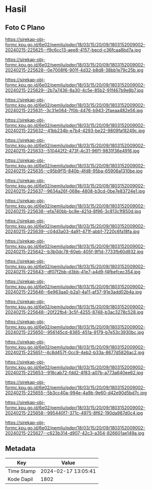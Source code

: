 # Hasil

## Foto C Plano

https://sirekap-obj-formc.kpu.go.id/6e02/pemilu/pdpr/18/03/15/20/09/1803152009002-20240215-225625--f9c6cc13-aee8-4157-becd-c36fcaa8bd7a.jpg

https://sirekap-obj-formc.kpu.go.id/6e02/pemilu/pdpr/18/03/15/20/09/1803152009002-20240215-225628--0e7008f6-901f-4d32-b8d8-38bb1e79c25b.jpg

https://sirekap-obj-formc.kpu.go.id/6e02/pemilu/pdpr/18/03/15/20/09/1803152009002-20240215-225629--2b7a7436-8a30-4c5e-85b2-91f467b9e8b7.jpg

https://sirekap-obj-formc.kpu.go.id/6e02/pemilu/pdpr/18/03/15/20/09/1803152009002-20240215-225631--3c31e064-7f0b-4476-b943-2faeaa482e56.jpg

https://sirekap-obj-formc.kpu.go.id/6e02/pemilu/pdpr/18/03/15/20/09/1803152009002-20240215-225632--41bb234b-e7b4-4293-be22-9809faf8249c.jpg

https://sirekap-obj-formc.kpu.go.id/6e02/pemilu/pdpr/18/03/15/20/09/1803152009002-20240215-225633--510442f2-473f-4c31-96f1-9831f36e4916.jpg

https://sirekap-obj-formc.kpu.go.id/6e02/pemilu/pdpr/18/03/15/20/09/1803152009002-20240215-225635--c95b9f15-840b-4fd8-95ba-65906a1310be.jpg

https://sirekap-obj-formc.kpu.go.id/6e02/pemilu/pdpr/18/03/15/20/09/1803152009002-20240215-225637--9634a26f-068e-4808-b3cd-0be7e83724e1.jpg

https://sirekap-obj-formc.kpu.go.id/6e02/pemilu/pdpr/18/03/15/20/09/1803152009002-20240215-225638--efa740bb-bc8e-421d-8f96-3c813c1f850d.jpg

https://sirekap-obj-formc.kpu.go.id/6e02/pemilu/pdpr/18/03/15/20/09/1803152009002-20240215-225639--c04d3a03-4a91-471f-abb1-7220c6fa18fa.jpg

https://sirekap-obj-formc.kpu.go.id/6e02/pemilu/pdpr/18/03/15/20/09/1803152009002-20240215-225642--b3b0dc78-60eb-405f-9f1d-7733fb60d932.jpg

https://sirekap-obj-formc.kpu.go.id/6e02/pemilu/pdpr/18/03/15/20/09/1803152009002-20240215-225643--df07f2bb-d3bb-41e7-a4d9-f4fbefcec354.jpg

https://sirekap-obj-formc.kpu.go.id/6e02/pemilu/pdpr/18/03/15/20/09/1803152009002-20240215-225646--6e963aa0-b2a1-4a11-af37-91e3add02b4a.jpg

https://sirekap-obj-formc.kpu.go.id/6e02/pemilu/pdpr/18/03/15/20/09/1803152009002-20240215-225648--20f22fb4-3c5f-4255-8748-b3ac3278c528.jpg

https://sirekap-obj-formc.kpu.go.id/6e02/pemilu/pdpr/18/03/15/20/09/1803152009002-20240215-225650--956145cd-8365-451a-9179-b7e53c3930bc.jpg

https://sirekap-obj-formc.kpu.go.id/6e02/pemilu/pdpr/18/03/15/20/09/1803152009002-20240215-225651--4c8d457f-0cc9-4eb2-b33a-8677d5826ac2.jpg

https://sirekap-obj-formc.kpu.go.id/6e02/pemilu/pdpr/18/03/15/20/09/1803152009002-20240215-225653--918cab72-fdd2-4f83-a07b-a773a640ee62.jpg

https://sirekap-obj-formc.kpu.go.id/6e02/pemilu/pdpr/18/03/15/20/09/1803152009002-20240215-225655--5b3cc40a-994e-4a9b-9e60-d42e90d5bd7c.jpg

https://sirekap-obj-formc.kpu.go.id/6e02/pemilu/pdpr/18/03/15/20/09/1803152009002-20240215-225658--995440f7-371c-4975-8f62-190da987d0c4.jpg

https://sirekap-obj-formc.kpu.go.id/6e02/pemilu/pdpr/18/03/15/20/09/1803152009002-20240215-225627--c623b314-d907-42c3-a354-826601ae149a.jpg


## Metadata

| Key        | Value               |
| ---------- | ------------------- |
| Time Stamp | 2024-02-17 13:05:41 |
| Kode Dapil | 1802                |




